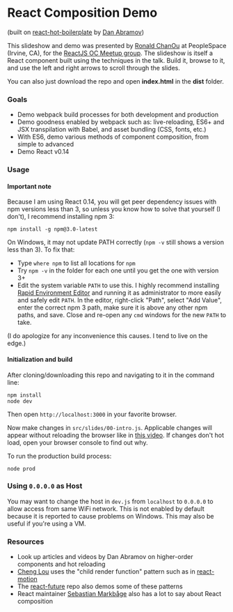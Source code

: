 React Composition Demo
======================

(built on [react-hot-boilerplate](http://github.com/gaearon/react-hot-boilerplate) by [Dan Abramov](https://twitter.com/dan_abramov?lang=en))

This slideshow and demo was presented by [Ronald ChanOu](http://twitter.com/ronaldchanou)
at PeopleSpace (Irvine, CA), for the [ReactJS OC Meetup group](http://www.meetup.com/ReactJS-OC). The slideshow is itself a React
component built using the techniques in the talk. Build it, browse to it, and use the left and right arrows to scroll through the slides.

You can also just download the repo and open **index.html** in the **dist** folder.

### Goals

* Demo webpack build processes for both development and production
* Demo goodness enabled by webpack such as: live-reloading, ES6+ and JSX transpilation with Babel, and asset bundling (CSS, fonts, etc.)
* With ES6, demo various methods of component composition, from simple to advanced
* Demo React v0.14

### Usage

#### Important note

Because I am using React 0.14, you will get peer dependency issues with npm versions less than 3, so unless you know how to solve that yourself (I don't), I recommend installing npm 3:
```
npm install -g npm@3.0-latest
```
On Windows, it may not update PATH correctly (`npm -v` still shows a version less than 3). To fix that:
* Type `where npm` to list all locations for `npm`
* Try `npm -v` in the folder for each one until you get the one with version 3+
* Edit the system variable `PATH` to use this. I highly recommend installing [Rapid Environment Editor](http://www.rapidee.com) and running it as administrator to more easily and safely edit `PATH`. In the editor, right-click "Path", select "Add Value", enter the correct npm 3 path,  make sure it is above any other npm paths, and save. Close and re-open any `cmd` windows for the new `PATH` to take.

(I do apologize for any inconvenience this causes. I tend to live on the edge.)


#### Initialization and build

After cloning/downloading this repo and navigating to it in the command line:
```
npm install
node dev
```
Then open `http://localhost:3000` in your favorite browser.

Now make changes in `src/slides/00-intro.js`.
Applicable changes will appear without reloading the browser like in [this video](http://vimeo.com/100010922).
If changes don't hot load, open your browser console to find out why.

To run the production build process:
```
node prod
```

### Using `0.0.0.0` as Host

You may want to change the host in `dev.js` from `localhost` to `0.0.0.0` to allow access from same WiFi network. This is not enabled by default because it is reported to cause problems on Windows. This may also be useful if you're using a VM.

### Resources

* Look up articles and videos by Dan Abramov on higher-order components and
  hot reloading
* [Cheng Lou](https://github.com/chenglou) uses the "child render function"
  pattern such as in [react-motion](https://github.com/chenglou/react-motion)
* The [react-future](https://github.com/reactjs/react-future) repo also demos some of these patterns
* React maintainer [Sebastian Markbåge](https://twitter.com/sebmarkbage/) also has a lot to say about React composition
